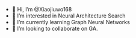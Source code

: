 - 👋 Hi, I’m @Xiaojiuwo168
- 👀 I’m interested in Neural Architecture Search
- 🌱 I’m currently learning Graph Neural Networks
- 💞️ I’m looking to collaborate on GA.


